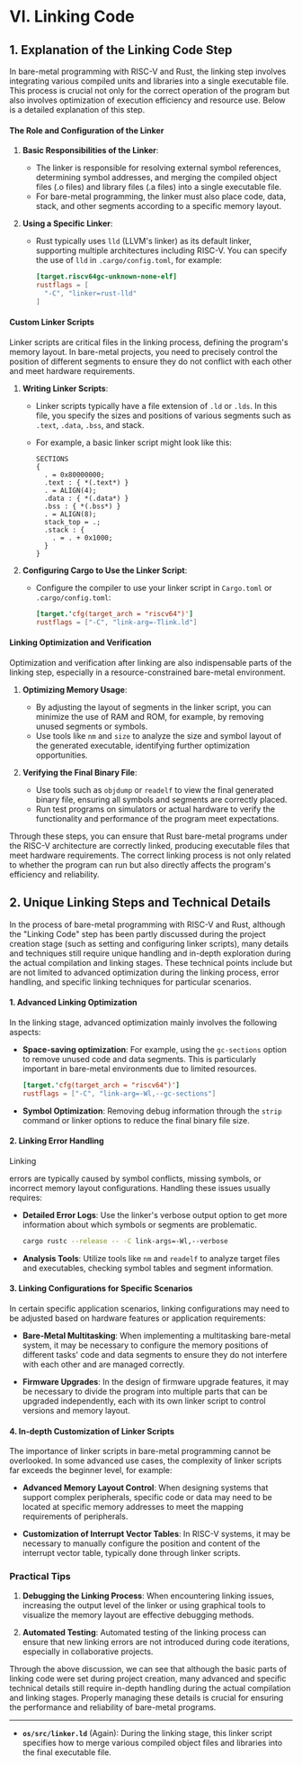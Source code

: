 # VI. Linking Code

## 1. Explanation of the Linking Code Step

In bare-metal programming with RISC-V and Rust, the linking step involves integrating various compiled units and libraries into a single executable file. This process is crucial not only for the correct operation of the program but also involves optimization of execution efficiency and resource use. Below is a detailed explanation of this step.

#### The Role and Configuration of the Linker

1. **Basic Responsibilities of the Linker**:

   - The linker is responsible for resolving external symbol references, determining symbol addresses, and merging the compiled object files (.o files) and library files (.a files) into a single executable file.
   - For bare-metal programming, the linker must also place code, data, stack, and other segments according to a specific memory layout.

2. **Using a Specific Linker**:

   - Rust typically uses `lld` (LLVM's linker) as its default linker, supporting multiple architectures including RISC-V. You can specify the use of `lld` in `.cargo/config.toml`, for example:

     ```toml
     [target.riscv64gc-unknown-none-elf]
     rustflags = [
       "-C", "linker=rust-lld"
     ]
     ```

#### Custom Linker Scripts

Linker scripts are critical files in the linking process, defining the program's memory layout. In bare-metal projects, you need to precisely control the position of different segments to ensure they do not conflict with each other and meet hardware requirements.

1. **Writing Linker Scripts**:

   - Linker scripts typically have a file extension of `.ld` or `.lds`. In this file, you specify the sizes and positions of various segments such as `.text`, `.data`, `.bss`, and stack.

   - For example, a basic linker script might look like this:

     ```ld
     SECTIONS
     {
       . = 0x80000000;
       .text : { *(.text*) }
       . = ALIGN(4);
       .data : { *(.data*) }
       .bss : { *(.bss*) }
       . = ALIGN(8);
       stack_top = .;
       .stack : {
         . = . + 0x1000;
       }
     }
     ```

2. **Configuring Cargo to Use the Linker Script**:

   - Configure the compiler to use your linker script in `Cargo.toml` or `.cargo/config.toml`:

     ```toml
     [target.'cfg(target_arch = "riscv64")']
     rustflags = ["-C", "link-arg=-Tlink.ld"]
     ```

#### Linking Optimization and Verification

Optimization and verification after linking are also indispensable parts of the linking step, especially in a resource-constrained bare-metal environment.

1. **Optimizing Memory Usage**:
   - By adjusting the layout of segments in the linker script, you can minimize the use of RAM and ROM, for example, by removing unused segments or symbols.
   - Use tools like `nm` and `size` to analyze the size and symbol layout of the generated executable, identifying further optimization opportunities.

2. **Verifying the Final Binary File**:
   - Use tools such as `objdump` or `readelf` to view the final generated binary file, ensuring all symbols and segments are correctly placed.
   - Run test programs on simulators or actual hardware to verify the functionality and performance of the program meet expectations.

Through these steps, you can ensure that Rust bare-metal programs under the RISC-V architecture are correctly linked, producing executable files that meet hardware requirements. The correct linking process is not only related to whether the program can run but also directly affects the program's efficiency and reliability.

## 2. Unique Linking Steps and Technical Details

In the process of bare-metal programming with RISC-V and Rust, although the "Linking Code" step has been partly discussed during the project creation stage (such as setting and configuring linker scripts), many details and techniques still require unique handling and in-depth exploration during the actual compilation and linking stages. These technical points include but are not limited to advanced optimization during the linking process, error handling, and specific linking techniques for particular scenarios.

#### 1. Advanced Linking Optimization

In the linking stage, advanced optimization mainly involves the following aspects:

- **Space-saving optimization**: For example, using the `gc-sections` option to remove unused code and data segments. This is particularly important in bare-metal environments due to limited resources.

  ```toml
  [target.'cfg(target_arch = "riscv64")']
  rustflags = ["-C", "link-arg=-Wl,--gc-sections"]
  ```

- **Symbol Optimization**: Removing debug information through the `strip` command or linker options to reduce the final binary file size.

#### 2. Linking Error Handling

Linking

 errors are typically caused by symbol conflicts, missing symbols, or incorrect memory layout configurations. Handling these issues usually requires:

- **Detailed Error Logs**: Use the linker's verbose output option to get more information about which symbols or segments are problematic.

  ```bash
  cargo rustc --release -- -C link-args=-Wl,--verbose
  ```

- **Analysis Tools**: Utilize tools like `nm` and `readelf` to analyze target files and executables, checking symbol tables and segment information.

#### 3. Linking Configurations for Specific Scenarios

In certain specific application scenarios, linking configurations may need to be adjusted based on hardware features or application requirements:

- **Bare-Metal Multitasking**: When implementing a multitasking bare-metal system, it may be necessary to configure the memory positions of different tasks' code and data segments to ensure they do not interfere with each other and are managed correctly.

- **Firmware Upgrades**: In the design of firmware upgrade features, it may be necessary to divide the program into multiple parts that can be upgraded independently, each with its own linker script to control versions and memory layout.

#### 4. In-depth Customization of Linker Scripts

The importance of linker scripts in bare-metal programming cannot be overlooked. In some advanced use cases, the complexity of linker scripts far exceeds the beginner level, for example:

- **Advanced Memory Layout Control**: When designing systems that support complex peripherals, specific code or data may need to be located at specific memory addresses to meet the mapping requirements of peripherals.

- **Customization of Interrupt Vector Tables**: In RISC-V systems, it may be necessary to manually configure the position and content of the interrupt vector table, typically done through linker scripts.

### Practical Tips

1. **Debugging the Linking Process**: When encountering linking issues, increasing the output level of the linker or using graphical tools to visualize the memory layout are effective debugging methods.

2. **Automated Testing**: Automated testing of the linking process can ensure that new linking errors are not introduced during code iterations, especially in collaborative projects.

Through the above discussion, we can see that although the basic parts of linking code were set during project creation, many advanced and specific technical details still require in-depth handling during the actual compilation and linking stages. Properly managing these details is crucial for ensuring the performance and reliability of bare-metal programs.

---

- **`os/src/linker.ld`** (Again): During the linking stage, this linker script specifies how to merge various compiled object files and libraries into the final executable file.